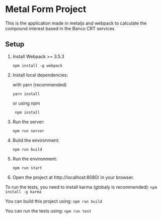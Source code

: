 # Metal Form Project

This is the application made in metaljs and webpack to calculate the compound interest based in the Banco CRT services

## Setup

1. Install Webpack >= 3.5.3
	```
	npm install -g webpack
	```

2. Install local dependencies:

	with yarn (recommended)
	  ```
	  yarn install
	  ```

	  or using npm
	  ```
	   npm install
	  ```

3. Run the server:

	  ```
	  npm run server
	  ```

4. Build the environment:

	  ```
	  npm run build
	  ```

5. Run the environment:

	  ```
	  npm run start
	  ```

6. Open the project at http://localhost:8080/ in your browser.

To run the tests, you need to install karma (globaly is recommended):
	```
		npm install -g karma
	```

You can build this project using:
	```
	npm run build
	```

You can run the tests using:
	```
	 npm run test
	```
